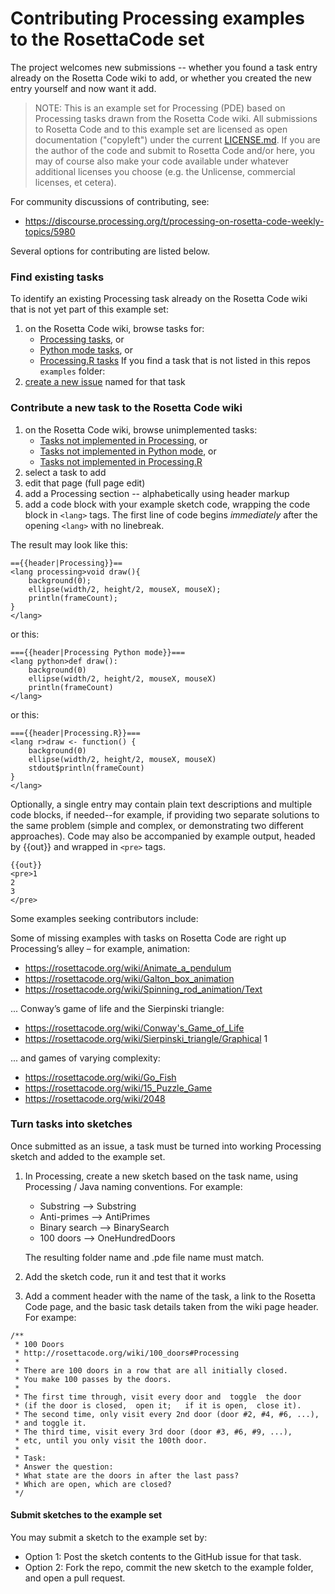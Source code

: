 # Contributing Processing examples to the RosettaCode set

The project welcomes new submissions -- whether you found a task entry already on the Rosetta Code wiki to add, or whether you created the new entry yourself and now want it add.

> NOTE: This is an example set for Processing (PDE) based on Processing tasks drawn from the Rosetta Code wiki. All submissions to Rosetta Code and to this example set are licensed as open documentation ("copyleft") under the current [LICENSE.md](LICENSE.md). If you are the author of the code and submit to Rosetta Code and/or here, you may of course also make your code available under whatever additional licenses you choose (e.g. the Unlicense, commercial licenses, et cetera).

For community discussions of contributing, see:

-  https://discourse.processing.org/t/processing-on-rosetta-code-weekly-topics/5980

Several options for contributing are listed below.


### Find existing tasks

To identify an existing Processing task already on the Rosetta Code wiki that is not yet part of this example set:

1. on the Rosetta Code wiki, browse tasks for:
   -  [Processing tasks](https://rosettacode.org/wiki/Category:Processing), or
   -  [Python mode tasks](https://rosettacode.org/wiki/Category:Processing_Python_mode), or
   -  [Processing.R tasks](https://rosettacode.org/wiki/Category:Processing.R)
   If you find a task that is not listed in this repos `examples` folder:
2. [create a new issue](https://github.com/jeremydouglass/rosetta_examples_p5/issues) named for that task


### Contribute a new task to the Rosetta Code wiki

1. on the Rosetta Code wiki, browse unimplemented tasks:
   -  [Tasks not implemented in Processing](https://rosettacode.org/wiki/Reports:Tasks_not_implemented_in_Processing), or
   -  [Tasks not implemented in Python mode](https://rosettacode.org/wiki/Reports:Tasks_not_implemented_in_Processing_Python_mode), or
   -  [Tasks not implemented in Processing.R](https://rosettacode.org/mw/index.php?title=Reports:Tasks_not_implemented_in_Processing.R&action=edit&redlink=1)
2. select a task to add
3. edit that page (full page edit)
4. add a Processing section -- alphabetically using header markup
5. add a code block with your example sketch code, wrapping the code block in `<lang>` tags. The first line of code begins *immediately* after the opening `<lang>` with no linebreak.

The result may look like this:

```
=={{header|Processing}}==
<lang processing>void draw(){
    background(0);
    ellipse(width/2, height/2, mouseX, mouseX);
    println(frameCount);
}
</lang>
```

or this:

```
==={{header|Processing Python mode}}===
<lang python>def draw():
    background(0)
    ellipse(width/2, height/2, mouseX, mouseX)
    println(frameCount)
</lang>
```

or this:

```
==={{header|Processing.R}}===
<lang r>draw <- function() {
    background(0)
    ellipse(width/2, height/2, mouseX, mouseX)
    stdout$println(frameCount)
}
</lang>
```

Optionally, a single entry may contain plain text descriptions and multiple code blocks, if needed--for example, if providing two separate solutions to the same problem (simple and complex, or demonstrating two different approaches). Code may also be accompanied by example output, headed by {{out}} and wrapped in `<pre>` tags.

```
{{out}}
<pre>1
2
3
</pre>
```

Some examples seeking contributors include:

Some of missing examples with tasks on Rosetta Code are right up Processing’s
alley – for example, animation:

-  https://rosettacode.org/wiki/Animate_a_pendulum
-  https://rosettacode.org/wiki/Galton_box_animation
-  https://rosettacode.org/wiki/Spinning_rod_animation/Text

... Conway’s game of life and the Sierpinski triangle:

-  https://rosettacode.org/wiki/Conway's_Game_of_Life
-  https://rosettacode.org/wiki/Sierpinski_triangle/Graphical 1

... and games of varying complexity:

-  https://rosettacode.org/wiki/Go_Fish
-  https://rosettacode.org/wiki/15_Puzzle_Game
-  https://rosettacode.org/wiki/2048


### Turn tasks into sketches

Once submitted as an issue, a task must be turned into working Processing sketch and added to the example set.

1. In Processing, create a new sketch based on the task name, using
   Processing / Java naming conventions. For example:

   -  Substring --> Substring
   -  Anti-primes --> AntiPrimes
   -  Binary search --> BinarySearch
   -  100 doors --> OneHundredDoors

   The resulting folder name and .pde file name must match.


2. Add the sketch code, run it and test that it works
3. Add a comment header with the name of the task, a link to the Rosetta Code
   page, and the basic task details taken from the wiki page header.
   For exampe:

```
/**
 * 100 Doors
 * http://rosettacode.org/wiki/100_doors#Processing
 *
 * There are 100 doors in a row that are all initially closed.
 * You make 100 passes by the doors.
 *
 * The first time through, visit every door and  toggle  the door 
 * (if the door is closed,  open it;   if it is open,  close it).
 * The second time, only visit every 2nd door (door #2, #4, #6, ...),
 * and toggle it.
 * The third time, visit every 3rd door (door #3, #6, #9, ...),
 * etc, until you only visit the 100th door.
 *
 * Task:
 * Answer the question:
 * What state are the doors in after the last pass?
 * Which are open, which are closed?
 */
```

#### Submit sketches to the example set

You may submit a sketch to the example set by:

-  Option 1: Post the sketch contents to the GitHub issue for that task.
-  Option 2: Fork the repo, commit the new sketch to the example folder,
   and open a pull request.
